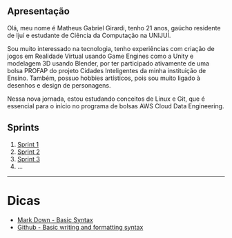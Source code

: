 ## Apresentação

Olá, meu nome é Matheus Gabriel Girardi, tenho 21 anos, gaúcho residente de Ijuí e estudante de Ciência da Computação na UNIJUÍ.

Sou muito interessado na tecnologia, tenho experiências com criação de jogos em Realidade Virtual usando Game Engines como a Unity e modelagem 3D usando Blender, por ter participado ativamente de uma bolsa PROFAP do projeto Cidades Inteligentes da minha instituição de Ensino. Também, possuo hobbies artísticos, pois sou muito ligado à desenhos e design de personagens.

Nessa nova jornada, estou estudando conceitos de Linux e Git, que é essencial para o início no programa de bolsas AWS Cloud Data Engineering.

## Sprints 

1. [Sprint 1](Sprint%201/README.md)
2. [Sprint 2](Sprint%202/README.md)
3. [Sprint 3](Sprint%203/README.md)
4. ...

___


# Dicas

- [Mark Down - Basic Syntax](https://www.markdownguide.org/basic-syntax/)
- [Github - Basic writing and formatting syntax](https://docs.github.com/en/get-started/writing-on-github/getting-started-with-writing-and-formatting-on-github/basic-writing-and-formatting-syntax)
